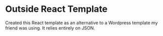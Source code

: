 # Outside React Template

Created this React template as an alternative to a Wordpress template my friend was using. It relies entirely on JSON.

